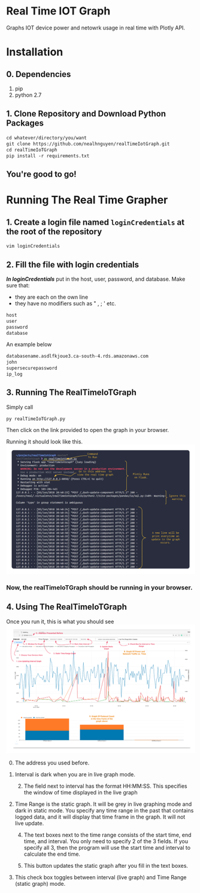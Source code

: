 # Real Time IOT Graph
Graphs IOT device power and netowrk usage in real time with Plotly API.

# Installation
## 0. Dependencies
1. pip
2. python 2.7
## 1. Clone Repository and Download Python Packages
```
cd whatever/directory/you/want
git clone https://github.com/nealhnguyen/realTimeIotGraph.git
cd realTimeIoTGraph
pip install -r requirements.txt
```
## You're good to go!

# Running The Real Time Grapher
## 1. Create a login file named `loginCredentials` at the root of the repository
```
vim loginCredentials
```
## 2. Fill the file with login credentials
***In loginCredentials*** put in the host, user, password, and database. Make sure that:
* they are each on the own line
* they have no modifiers such as " , ; ' etc.
```
host
user
password
database
```
An example below
```
databasename.asdlfkjoue3.ca-south-4.rds.amazonaws.com
john
supersecurepassword
ip_log
```

## 3. Running The RealTimeIoTGraph
Simply call
```
py realTimeIoTGraph.py
```
Then click on the link provided to open the graph in your browser.

Running it should look like this.
![Running the realTimeIoTGraph](images/exampleRun.png)

### Now, the realTimeIoTGraph should be running in your browser.

## 4. Using The RealTimeIoTGraph
Once you run it, this is what you should see
![usage image](images/usage.png)

0. The address you used before.

1. Interval is dark when you are in live graph mode.

   2. The field next to interval has the format HH:MM:SS. This specifies the window of time displayed in the live graph

3. Time Range is the static graph. It will be grey in live graphing mode and dark in static mode. You specify any time range in the past that contains logged data, and it will display that time frame in the graph. It will not live update.

   4. The text boxes next to the time range consists of the start time, end time, and interval. You only need to specify 2 of the 3 fields. If you specify all 3, then the program will use the start time and interval to calculate the end time.

   5. This button updates the static graph after you fill in the text boxes.

6. This check box toggles between interval (live graph) and Time Range (static graph) mode.